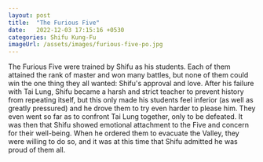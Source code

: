 ```yaml
---
layout: post
title:  "The Furious Five"
date:   2022-12-03 17:15:16 +0530
categories: Shifu Kung-Fu
imageUrl: /assets/images/furious-five-po.jpg
---
```

The Furious Five were trained by Shifu as his students. Each of them attained the rank of master and won many battles, but none of them could win the one thing they all wanted: Shifu's approval and love. After his failure with Tai Lung, Shifu became a harsh and strict teacher to prevent history from repeating itself, but this only made his students feel inferior (as well as greatly pressured) and he drove them to try even harder to please him. They even went so far as to confront Tai Lung together, only to be defeated. It was then that Shifu showed emotional attachment to the Five and concern for their well-being. When he ordered them to evacuate the Valley, they were willing to do so, and it was at this time that Shifu admitted he was proud of them all.